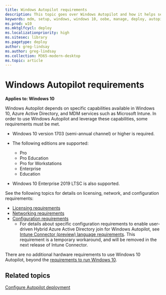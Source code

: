 ```yaml
---
title: Windows Autopilot requirements
description: This topic goes over Windows Autopilot and how it helps setup OOBE Windows 10 devices.
keywords: mdm, setup, windows, windows 10, oobe, manage, deploy, autopilot, ztd, zero-touch, partner, msfb, intune
ms.prod: w10
ms.mktglfcycl: deploy
ms.localizationpriority: high
ms.sitesec: library
ms.pagetype: deploy
author: greg-lindsay
ms.author: greg-lindsay
ms.collection: M365-modern-desktop
ms.topic: article
---
```



# Windows Autopilot requirements

**Applies to: Windows 10**

Windows Autopilot depends on specific capabilities available in Windows 10, Azure Active Directory, and MDM services such as Microsoft Intune.  In order to use Windows Autopilot and leverage these capabilities, some requirements must be met.

- Windows 10 version 1703 (semi-annual channel) or higher is required. 
- The following editions are supported:
    -   Pro
    -   Pro Education
    -   Pro for Workstations
    -   Enterprise
    -   Education

- Windows 10 Enterprise 2019 LTSC is also supported.

See the following topics for details on licensing, network, and configuration requirements:
- [Licensing requirements](windows-autopilot-requirements-licensing.md)
- [Networking requirements](windows-autopilot-requirements-network.md)
- [Configuration requirements](windows-autopilot-requirements-configuration.md)
    - For details about specific configuration requirements to enable user-driven Hybrid Azure Active Directory join for Windows Autopilot, see [Intune Connector (preview) language requirements](intune-connector.md). This requirement is a temporary workaround, and will be removed in the next release of Intune Connector. 

There are no additional hardware requirements to use Windows 10 Autopilot, beyond the [requirements to run Windows 10](https://www.microsoft.com/windows/windows-10-specifications).

## Related topics

[Configure Autopilot deployment](configure-autopilot.md)
